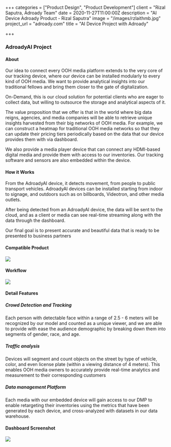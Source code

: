 +++
categories = ["Product Design", "Product Development"]
client = "Rizal Saputra, Adroady Team"
date = 2020-11-27T11:00:00Z
description = "AI Device Adroady Product - Rizal Saputra"
image = "/images/rzlaithmb.jpg"
project_url = "adroady.com"
title = "AI Device Project with Adroady"

+++
### **AdroadyAI Project**

#### **About**

Our idea to connect every OOH media platform extends to the very core of our tracking device, where our device can be installed modularly to every kind of OOH media. We want to provide analytical insights into our traditional fellows and bring them closer to the gate of digitalization.

On-Demand,  this is our cloud solution for potential clients who are eager to collect data, but willing to outsource the storage and analytical aspects of it.

The value proposition that we offer is that in the world where big data reigns, agencies, and media companies will be able to retrieve unique insights harvested from their big networks of OOH media. For example, we can construct a heatmap for traditional OOH media networks so that they can update their pricing tiers periodically based on the data that our device provides them with via dashboard.

We also provide a media player device that can connect any HDMI-based digital media and provide them with access to our inventories. Our tracking software and sensors are also embedded within the device.

#### **How it Works**

From the AdroadyAI device, it detects movement, from people to public transport vehicles. AdroadyAI devices can be installed starting from indoor to signage, and outdoors such as on billboards, Videotron, and other media outlets.

After being detected from an AdroadyAI device, the data will be sent to the cloud, and as a client or media can see real-time streaming along with the data through the dashboard.

Our final goal is to present accurate and beautiful data that is ready to be presented to business partners

#### **Compatible Product**

![](/images/rzlaithmb1.jpg)

#### **Workflow**

![](/images/rzlaithmb2.jpg)

#### **Detail Features**

##### **Crowd Detection and Tracking**

Each person with detectable face within a range of 2.5 - 6 meters will be recognized by our model and counted as a unique viewer, and we are able to provide with ease the audience demographic by breaking down them into segments of gender, race, and age.

##### **Traffic analysis**

Devices will segment and count objects on the street by type of vehicle, color, and even license plate (within a viewing distance of 4 meters). This enables OOH media owners to accurately provide real-time analytics and measurement to their corresponding customers

##### **Data management Platform**

Each media with our embedded device will gain access to our DMP to enable retargeting their inventories using the metrics that have been generated by each device, and cross-analyzed with datasets in our data warehouse.

#### **Dashboard Screenshot**

![](/images/rzlaithmb3.jpg)